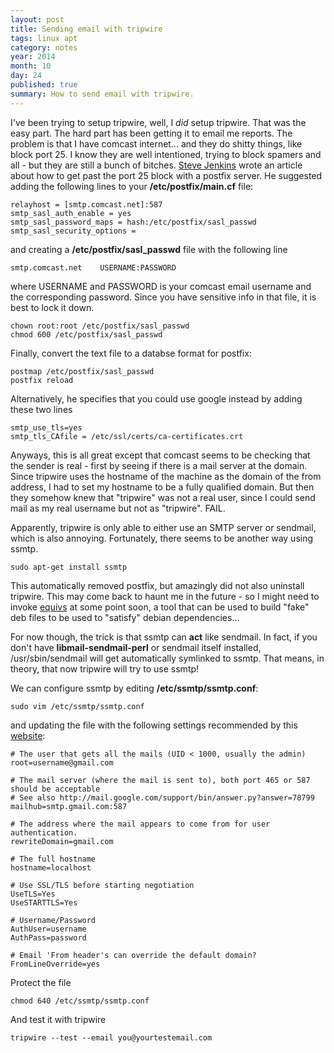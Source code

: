 ```yaml
---
layout: post
title: Sending email with tripwire
tags: linux apt
category: notes
year: 2014
month: 10
day: 24
published: true
summary: How to send email with tripwire.
---
```


I've been trying to setup tripwire, well, I _did_ setup tripwire. 
That was the easy part. The hard part has been getting it to email me reports.
The problem is that I have comcast internet... and they do shitty things, like block port 25.
I know they are well intentioned, trying to block spamers and all - but they are still a bunch of bitches. 
[Steve Jenkins](http://www.stevejenkins.com/blog/2013/06/howto-get-around-comcast-port-25-block-with-a-postfix-server/) wrote an article about how to get past the port 25 block with a postfix server.
He suggested adding the following lines to your **/etc/postfix/main.cf** file:

```
relayhost = [smtp.comcast.net]:587
smtp_sasl_auth_enable = yes
smtp_sasl_password_maps = hash:/etc/postfix/sasl_passwd
smtp_sasl_security_options =
```

and creating a **/etc/postfix/sasl_passwd** file with the following line

```
smtp.comcast.net    USERNAME:PASSWORD
```

where USERNAME and PASSWORD is your comcast email username and the corresponding password. Since you have sensitive info in that file, it is best to lock it down.

```
chown root:root /etc/postfix/sasl_passwd
chmod 600 /etc/postfix/sasl_passwd
```

Finally, convert the text file to a databse format for postfix:

```
postmap /etc/postfix/sasl_passwd
postfix reload
```

Alternatively, he specifies that you could use google instead by adding these two lines

```
smtp_use_tls=yes
smtp_tls_CAfile = /etc/ssl/certs/ca-certificates.crt
```

Anyways, this is all great except that comcast seems to be checking that the sender is real - first by seeing if there is a mail server at the domain.
Since tripwire uses the hostname of the machine as the domain of the from address, I had to set my hostname to be a fully qualified domain.
But then they somehow knew that "tripwire" was not a real user, since I could send mail as my real username but not as "tripwire".
FAIL.

Apparently, tripwire is only able to either use an SMTP server or sendmail, which is also annoying. 
Fortunately, there seems to be another way using ssmtp.

```
sudo apt-get install ssmtp
```

This automatically removed postfix, but amazingly did not also uninstall tripwire. 
This may come back to haunt me in the future - so I might need to invoke [equivs](http://shallowsky.com/blog/linux/install/blocking-deb-dependencies.html) at some point soon, a tool that can be used to build "fake" deb files to be used to "satisfy" debian dependencies...

For now though, the trick is that ssmtp can __act__ like sendmail. 
In fact, if you don't have **libmail-sendmail-perl** or sendmail itself installed, /usr/sbin/sendmail will get automatically symlinked to ssmtp.
That means, in theory, that now tripwire will try to use ssmtp!

We can configure ssmtp by editing **/etc/ssmtp/ssmtp.conf**:

```
sudo vim /etc/ssmtp/ssmtp.conf
```

and updating the file with the following settings recommended by this [website](https://wiki.archlinux.org/index.php/SSMTP):

```
# The user that gets all the mails (UID < 1000, usually the admin)
root=username@gmail.com

# The mail server (where the mail is sent to), both port 465 or 587 should be acceptable
# See also http://mail.google.com/support/bin/answer.py?answer=78799
mailhub=smtp.gmail.com:587

# The address where the mail appears to come from for user authentication.
rewriteDomain=gmail.com

# The full hostname
hostname=localhost

# Use SSL/TLS before starting negotiation
UseTLS=Yes
UseSTARTTLS=Yes

# Username/Password
AuthUser=username
AuthPass=password

# Email 'From header's can override the default domain?
FromLineOverride=yes
```

Protect the file

```
chmod 640 /etc/ssmtp/ssmtp.conf
```

And test it with tripwire

``` 
tripwire --test --email you@yourtestemail.com
```
